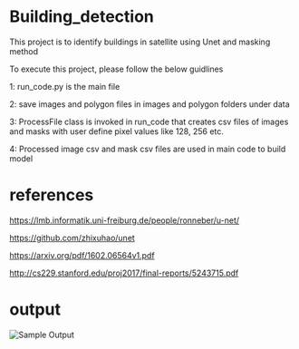 # Building_detection
This project is to identify buildings in satellite using Unet and masking method

To execute this project, please follow the below guidlines

1: run_code.py is the main file

2: save images and polygon files in images and polygon folders under data

3: ProcessFile class is invoked in run_code that creates csv files of images and masks with user define pixel values like 128, 256 etc.

4: Processed image csv and mask csv files are used in main code to build model 

# references
https://lmb.informatik.uni-freiburg.de/people/ronneber/u-net/

https://github.com/zhixuhao/unet

https://arxiv.org/pdf/1602.06564v1.pdf

http://cs229.stanford.edu/proj2017/final-reports/5243715.pdf

# output 
![Sample Output](https://github.com/statisticalplumber/Building_detection/blob/master/sample_output.PNG)
